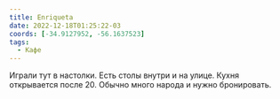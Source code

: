 ```yaml
---
title: Enriqueta
date: 2022-12-18T01:25:22-03
coords: [-34.9127952, -56.1637523]
tags:
  - Кафе
---
```


Играли тут в настолки. Есть столы внутри и на улице. Кухня открывается
после 20. Обычно много народа и нужно бронировать.
